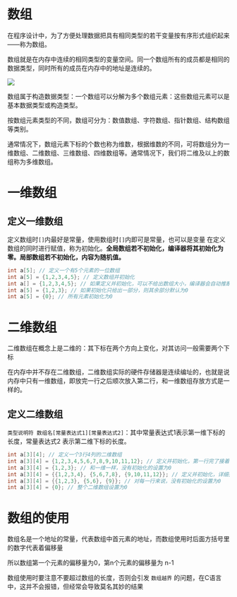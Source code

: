 # 数组

在程序设计中，为了方便处理数据把具有相同类型的若干变量按有序形式组织起来——称为数组。

数组就是在内存中连续的相同类型的变量空间。同一个数组所有的成员都是相同的数据类型，同时所有的成员在内存中的地址是连续的。

![](https://img2018.cnblogs.com/blog/1446249/202001/1446249-20200128231913433-1257788396.png)

数组属于构造数据类型：一个数组可以分解为多个数组元素：这些数组元素可以是基本数据类型或构造类型。

按数组元素类型的不同，数组可分为：数值数组、字符数组、指针数组、结构数组等类别。

通常情况下，数组元素下标的个数也称为维数，根据维数的不同，可将数组分为一维数组、二维数组、三维数组、四维数组等。通常情况下，我们将二维及以上的数组称为多维数组。

# 一维数组

## 定义一维数组

定义数组时`[]`内最好是常量，使用数组时`[]`内即可是常量，也可以是变量
在定义数组的同时进行赋值，称为初始化。**全局数组若不初始化，编译器将其初始化为零。局部数组若不初始化，内容为随机值。**
```c
int a[5]; // 定义一个有5个元素的一位数组
int a[5] = {1,2,3,4,5}; // 定义数组并初始化
int a[] = {1,2,3,4,5}; // 如果定义并初始化，可以不给出数组大小，编译器会自动推断
int a[5] = {1,2,3}; // 如果初始化只给出一部分，则其余部分默认为0
int a[5] = {0}; // 所有元素初始化为0
```

# 二维数组

二维数组在概念上是二维的：其下标在两个方向上变化，对其访问一般需要两个下标

在内存中并不存在二维数组，二维数组实际的硬件存储器是连续编址的，也就是说内存中只有一维数组，即放完一行之后顺次放入第二行，和一维数组存放方式是一样的。

## 定义二维数组

`类型说明符 数组名[常量表达式1][常量表达式2]`：其中常量表达式1表示第一维下标的长度，常量表达式2 表示第二维下标的长度。

```c
int a[3][4]; // 定义一个3行4列的二维数组
int a[3][4] = {1,2,3,4,5,6,7,8,9,10,11,12}; // 定义并初始化，第一行完了接着第二行
int a[3][4] = {1,2,3}; // 和一维一样，没有初始化的设置为0
int a[3][4] = {{1,2,3,4}, {5,6,7,8}, {9,10,11,12}}; // 定义并初始化，详细指定了初始化的行数
int a[3][4] = {{1,2,3}, {5,6}, {9}}; // 对每一行来说，没有初始化的设置为0
int a[3][4] = {0}; // 整个二维数组设置为0
```

# 数组的使用

数组名是一个地址的常量，代表数组中首元素的地址，而数组使用时后面方括号里的数字代表着偏移量

所以数组第一个元素的偏移量为0，第n个元素的偏移量为 n-1

数组使用时要注意不要超过数组的长度，否则会引发 `数组越界` 的问题，在C语言中，这并不会报错，但经常会导致莫名其妙的结果